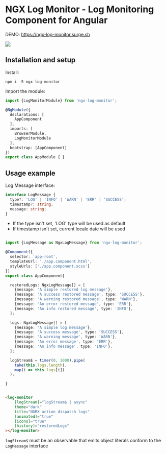 # NGX Log Monitor - Log Monitoring Component for Angular 


DEMO: https://ngx-log-monitor.surge.sh


![](https://i.imgur.com/GLFbLWN.gif)


## Installation and setup


Install:

`npm i -S ngx-log-monitor`

Import the module:

```typescript
import {LogMonitorModule} from 'ngx-log-monitor';

@NgModule({
  declarations: [
    AppComponent
  ],
  imports: [
    BrowserModule,
    LogMonitorModule
  ],
  bootstrap: [AppComponent]
})
export class AppModule { }

```


## Usage example

Log Message interface:

```typescript
interface LogMessage {
  type?: 'LOG' | 'INFO' | 'WARN' | 'ERR' | 'SUCCESS';
  timestamp?: string;
  message: string;
}

```

- If the type isn't set, 'LOG' type will be used as default
- If timestamp isn't set, current locale date will be used 

```typescript

import {LogMessage as NgxLogMessage} from 'ngx-log-monitor';

@Component({
  selector: 'app-root',
  templateUrl: './app.component.html',
  styleUrls: ['./app.component.scss']
})
export class AppComponent{

  restoredLogs: NgxLogMessage[] = [
    {message: 'A simple restored log message'},
    {message: 'A success restored message', type: 'SUCCESS'},
    {message: 'A warning restored message', type: 'WARN'},
    {message: 'An error restored message', type: 'ERR'},
    {message: 'An info restored message', type: 'INFO'},
  ];

  logs: NgxLogMessage[] = [
    {message: 'A simple log message'},
    {message: 'A success message', type: 'SUCCESS'},
    {message: 'A warning message', type: 'WARN'},
    {message: 'An error message', type: 'ERR'},
    {message: 'An info message', type: 'INFO'},
  ];

  logStream$ = timer(0, 1000).pipe(
    take(this.logs.length),
    map(i => this.logs[i])
  );

}


```

```html

<log-monitor
    [logStream]="logStream$ | async"
    theme="dark"
    title="NGRX action dispatch logs"
    [animated]="true"
    [icons]="true"
    [history]="restoredLogs" 
></log-monitor>

```

`logStream$` must be an observable that emits object literals conform to the `LogMessage` interface


